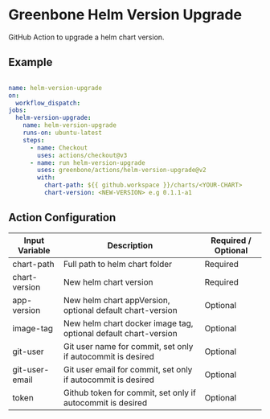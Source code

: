 # Greenbone Helm Version Upgrade

GitHub Action to upgrade a helm chart version.

## Example

```yml

name: helm-version-upgrade
on:
  workflow_dispatch:
jobs:
  helm-version-upgrade:
    name: helm-version-upgrade
    runs-on: ubuntu-latest
    steps:
      - name: Checkout
        uses: actions/checkout@v3
      - name: run helm-version-upgrade
        uses: greenbone/actions/helm-version-upgrade@v2
        with:
          chart-path: ${{ github.workspace }}/charts/<YOUR-CHART>
          chart-version: <NEW-VERSION> e.g 0.1.1-a1
```

## Action Configuration

| Input Variable               | Description                                                                                                                     | Required / Optional      |
| ---------------------------- | ------------------------------------------------------------------------------------------------------------------------------- | ------------------------ |
| chart-path                   | Full path to helm chart folder                                                                                                  | Required                 |
| chart-version                | New helm chart version                                                                                                          | Required                 |
| app-version                  | New helm chart appVersion, optional default chart-version                                                                       | Optional                 |
| image-tag                    | New helm chart docker image tag, optional default chart-version                                                                 | Optional                 |
| git-user                     | Git user name for commit, set only if autocommit is desired                                                                     | Optional                 |
| git-user-email               | Git user email for commit, set only if autocommit is desired                                                                    | Optional                 |
| token                        | Github token for commit, set only if autocommit is desired                                                                      | Optional                 |
